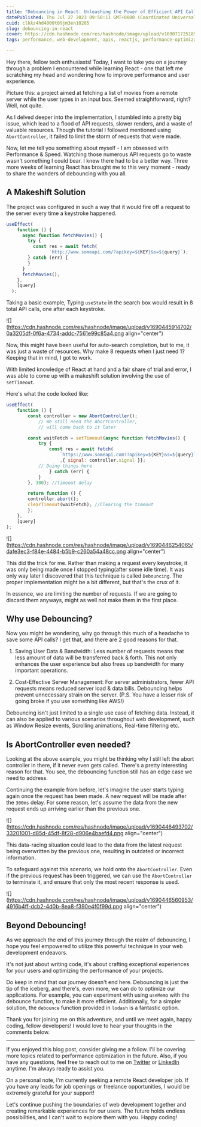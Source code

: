 ```yaml
---
title: "Debouncing in React: Unleashing the Power of Efficient API Calls"
datePublished: Thu Jul 27 2023 09:50:11 GMT+0000 (Coordinated Universal Time)
cuid: clkkz4hd4000t09jm3en10285
slug: debouncing-in-react
cover: https://cdn.hashnode.com/res/hashnode/image/upload/v1690717251893/0d1a599b-7b22-4a7f-bae1-b3b6182617ca.png
tags: performance, web-development, apis, reactjs, performance-optimization

---
```


Hey there, fellow tech enthusiasts! Today, I want to take you on a journey through a problem I encountered while learning React - one that left me scratching my head and wondering how to improve performance and user experience.

Picture this: a project aimed at fetching a list of movies from a remote server while the user types in an input box. Seemed straightforward, right? Well, not quite.

As I delved deeper into the implementation, I stumbled into a pretty big issue, which lead to a flood of API requests, slower renders, and a waste of valuable resources. Though the tutorial I followed mentioned using `AbortController`, it failed to limit the storm of requests that were made.

Now, let me tell you something about myself - I am obsessed with Performance & Speed. Watching those numerous API requests go to waste wasn't something I could bear. I knew there had to be a better way. Three more weeks of learning React has brought me to this very moment - ready to share the wonders of debouncing with you all.

## A Makeshift Solution

The project was configured in such a way that it would fire off a request to the server every time a keystroke happened.

```javascript
useEffect(
    function () {
      async function fetchMovies() {
        try {
          const res = await fetch(
	            `http://www.someapi.com/?apikey=${KEY}&s=${query}`);
        } catch (err) {
        }
      }
      fetchMovies();
    },
    [query]
  );
```

Taking a basic example, Typing `useState` in the search box would result in 8 total API calls, one after each keystroke.

![](https://cdn.hashnode.com/res/hashnode/image/upload/v1690445914702/0a3205df-0f6a-4734-addc-7561e99c85a4.png align="center")

Now, this might have been useful for auto-search completion, but to me, it was just a waste of resources. Why make 8 requests when I just need 1? Keeping that in mind, I got to work.

With limited knowledge of React at hand and a fair share of trial and error, I was able to come up with a makeshift solution involving the use of `setTimeout`.

Here's what the code looked like:

```javascript
useEffect(
	function () {
		const controller = new AbortController(); 
            // We still need the AbortController, 
            // will come back to it later

		const waitFetch = setTimeout(async function fetchMovies() {
			try {
				const res = await fetch(
                    `https://www.someapi.com??apikey=${KEY}&s=${query}`
                    ,{ signal: controller.signal }};
			// Doing things here
				} catch (err) {
			} 
		}, 300); //timeout delay

		return function () {
		controller.abort(); 
		clearTimeout(waitFetch); //Clearing the timeout
		};
	},
	[query]
);
```

![](https://cdn.hashnode.com/res/hashnode/image/upload/v1690446254065/dafe3ec3-f84e-4484-b5b9-c260a54a48cc.png align="center")

This did the trick for me. Rather than making a request every keystroke, it was only being made once I stopped typing(after some idle time). It was only way later I discovered that this technique is called `Debouncing`. The proper implementation might be a bit different, but that's the crux of it.

In essence, we are limiting the number of requests. If we are going to discard them anyways, might as well not make them in the first place.

## Why use Debouncing?

Now you might be wondering, why go through this much of a headache to save some API calls? I get that, and there are 2 good reasons for that.

1. Saving User Data & Bandwidth: Less number of requests means that less amount of data will be transferred back & forth. This not only enhances the user experience but also frees up bandwidth for many important operations.
    
2. Cost-Effective Server Management: For server administrators, fewer API requests means reduced server load & data bills. Debouncing helps prevent unnecessary strain on the server. (P.S. You have a lesser risk of going broke if you use something like AWS!)
    

Debouncing isn't just limited to a single use case of fetching data. Instead, it can also be applied to various scenarios throughout web development, such as Window Resize events, Scrolling animations, Real-time filtering etc.

## Is AbortController even needed?

Looking at the above example, you might be thinking why I still left the abort controller in there, if it never even gets called. There's a pretty interesting reason for that. You see, the debouncing function still has an edge case we need to address.

Continuing the example from before, let's imagine the user starts typing again once the request has been made. A new request will be made after the `300ms` delay. For some reason, let's assume the data from the new request ends up arriving earlier than the previous one.

![](https://cdn.hashnode.com/res/hashnode/image/upload/v1690446493702/33201001-d85d-45df-8f28-d906e4baefd4.png align="center")

This data-racing situation could lead to the data from the latest request being overwritten by the previous one, resulting in outdated or incorrect information.

To safeguard against this scenario, we hold onto the `AbortController`. Even if the previous request has been triggered, we can use the `AbortController` to terminate it, and ensure that only the most recent response is used.

![](https://cdn.hashnode.com/res/hashnode/image/upload/v1690446560953/4916b4ff-dcb2-4d0b-8ea8-f390e4f0f99d.png align="center")

## Beyond Debouncing!

As we approach the end of this journey through the realm of debouncing, I hope you feel empowered to utilize this powerful technique in your web development endeavors.

It's not just about writing code, it's about crafting exceptional experiences for your users and optimizing the performance of your projects.

Do keep in mind that our journey doesn't end here. Debouncing is just the tip of the iceberg, and there's, even more, we can do to optimize our applications. For example, you can experiment with using `useMemo` with the debounce function, to make it more efficient. Additionally, for a simpler solution, the `debounce` function provided in `lodash` is a fantastic option.

Thank you for joining me on this adventure, and until we meet again, happy coding, fellow developers! I would love to hear your thoughts in the comments below.

---

If you enjoyed this blog post, consider giving me a follow. I'll be covering more topics related to performance optimization in the future. Also, if you have any questions, feel free to reach out to me on [Twitter](https://twitter.com/ChiragM_2015) or [LinkedIn](https://www.linkedin.com/in/chiragm999/) anytime. I'm always ready to assist you.

On a personal note, I'm currently seeking a remote React developer job. If you have any leads for job openings or freelance opportunities, I would be extremely grateful for your support!

Let's continue pushing the boundaries of web development together and creating remarkable experiences for our users. The future holds endless possibilities, and I can't wait to explore them with you. Happy coding!